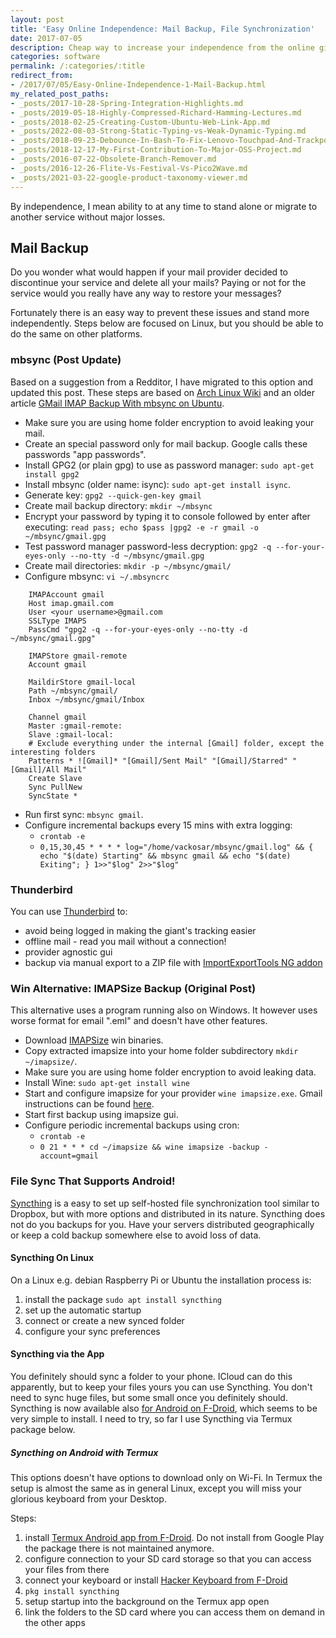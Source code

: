 ```yaml
---
layout: post
title: 'Easy Online Independence: Mail Backup, File Synchronization'
date: 2017-07-05
description: Cheap way to increase your independence from the online giants with Syncthing, mbsync, Thunderbird.
categories: software
permalink: /:categories/:title
redirect_from:
- /2017/07/05/Easy-Online-Independence-1-Mail-Backup.html
my_related_post_paths:
- _posts/2017-10-28-Spring-Integration-Highlights.md
- _posts/2019-05-18-Highly-Compressed-Richard-Hamming-Lectures.md
- _posts/2018-02-25-Creating-Custom-Ubuntu-Web-Link-App.md
- _posts/2022-08-03-Strong-Static-Typing-vs-Weak-Dynamic-Typing.md
- _posts/2018-09-23-Debounce-In-Bash-To-Fix-Lenovo-Touchpad-And-Trackpoint-Lost-Sync.md
- _posts/2018-12-17-My-First-Contribution-To-Major-OSS-Project.md
- _posts/2016-07-22-Obsolete-Branch-Remover.md
- _posts/2016-12-26-Flite-Vs-Festival-Vs-Pico2Wave.md
- _posts/2021-03-22-google-product-taxonomy-viewer.md
---
```




By independence, I mean ability to at any time to stand alone or migrate to another service without major losses.
 
## Mail Backup

Do you wonder what would happen if your mail provider decided to discontinue your service and delete all your mails? Paying or not for the service would you really have any way to restore your messages?

Fortunately there is an easy way to prevent these issues and stand more independently. Steps below are focused on Linux, but you should be able to do the same on other platforms.

### mbsync (Post Update)

Based on a suggestion from a Redditor, I have migrated to this option and updated this post. 
These steps are based on [Arch Linux Wiki](https://wiki.archlinux.org/index.php/Isync) and an older article [GMail IMAP Backup With mbsync on Ubuntu](https://chrisstreeter.com/archive/2009/04/gmail-imap-backup-with-mbsync-on-ubuntu.html).
- Make sure you are using home folder encryption to avoid leaking your mail.
- Create an special password only for mail backup. Google calls these passwords "app passwords".
- Install GPG2 (or plain gpg) to use as password manager: ```sudo apt-get install gpg2```
- Install mbsync (older name: isync): ```sudo apt-get install isync```.
- Generate key: ```gpg2 --quick-gen-key gmail```
- Create mail backup directory: ```mkdir ~/mbsync```
- Encrypt your password by typing it to console followed by enter after executing: ```read pass; echo $pass |gpg2 -e -r gmail -o ~/mbsync/gmail.gpg```
- Test password manager password-less decryption: ```gpg2 -q --for-your-eyes-only --no-tty -d ~/mbsync/gmail.gpg```
- Create mail directories: ```mkdir -p ~/mbsync/gmail/```
- Configure mbsync: ```vi ~/.mbsyncrc```

```
    IMAPAccount gmail
    Host imap.gmail.com
    User <your username>@gmail.com
    SSLType IMAPS
    PassCmd "gpg2 -q --for-your-eyes-only --no-tty -d ~/mbsync/gmail.gpg"

    IMAPStore gmail-remote
    Account gmail

    MaildirStore gmail-local
    Path ~/mbsync/gmail/
    Inbox ~/mbsync/gmail/Inbox

    Channel gmail
    Master :gmail-remote:
    Slave :gmail-local:
    # Exclude everything under the internal [Gmail] folder, except the interesting folders
    Patterns * ![Gmail]* "[Gmail]/Sent Mail" "[Gmail]/Starred" "[Gmail]/All Mail"
    Create Slave
    Sync PullNew
    SyncState *
```

- Run first sync: ```mbsync gmail```.
- Configure incremental backups every 15 mins with extra logging:
  -  ```crontab -e```
  -  ```0,15,30,45 * * * * log="/home/vackosar/mbsync/gmail.log" && { echo "$(date) Starting" && mbsync gmail && echo "$(date) Exiting"; } 1>>"$log" 2>>"$log"```

### Thunderbird
You can use [Thunderbird](https://www.thunderbird.net/) to: 
- avoid being logged in making the giant's tracking easier
- offline mail - read you mail without a connection!
- provider agnostic gui
- backup via manual export to a ZIP file with [ImportExportTools NG addon](https://addons.thunderbird.net/en-us/thunderbird/addon/importexporttools-ng/)


### Win Alternative: IMAPSize Backup (Original Post)

This alternative uses a program running also on Windows. It however uses worse format for email ".eml" and doesn't have other features.

- Download [IMAPSize](http://www.broobles.com/imapsize/imap-backup.php) win binaries.
- Copy extracted imapsize into your home folder subdirectory ```mkdir ~/imapsize/```.
- Make sure you are using home folder encryption to avoid leaking data.
- Install Wine: ```sudo apt-get install wine ```
- Start and configure imapsize for your provider ```wine imapsize.exe```. Gmail instructions can be found [here](https://support.google.com/mail/answer/7126229?hl=en).
- Start first backup using imapsize gui.
- Configure periodic incremental backups using cron:
  -  ```crontab -e```
  -  ```0 21 * * * cd ~/imapsize && wine imapsize -backup -account=gmail```


### File Sync That Supports Android!
[Syncthing](https://syncthing.net/) is a easy to set up self-hosted file synchronization tool similar to Dropbox, but with more options and distributed in its nature.
Syncthing does not do you backups for you. Have your servers distributed geographically or keep a cold backup somewhere else to avoid loss of data. 

#### Syncthing On Linux
On a Linux e.g. debian Raspberry Pi or Ubuntu the installation process is: 
1. install the package `sudo apt install syncthing`
2. set up the automatic startup
3. connect or create a new synced folder
4. configure your sync preferences

#### Syncthing via the App
You definitely should sync a folder to your phone.
ICloud can do this apparently, but to keep your files yours you can use Syncthing.
You don't need to sync huge files, but some small once you definitely should.
Syncthing is now available also [for Android on F-Droid](https://syncthing.net/downloads/), which seems to be very simple to install.
I need to try, so far I use Syncthing via Termux package below.


##### Syncthing on Android with Termux
This options doesn't have options to download only on Wi-Fi.
In Termux the setup is almost the same as in general Linux,
except you will miss your glorious keyboard from your Desktop.

Steps:
1. install [Termux Android app from F-Droid](https://f-droid.org/en/packages/com.termux/). Do not install from Google Play the package there is not maintained anymore.
2. configure connection to your SD card storage so that you can access your files from there
3. connect your keyboard or install [Hacker Keyboard from F-Droid](https://f-droid.org/en/packages/org.pocketworkstation.pckeyboard/)
4. `pkg install syncthing` 
5. setup startup into the background on the Termux app open 
6. link the folders to the SD card where you can access them on demand in the other apps